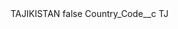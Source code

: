 <?xml version="1.0" encoding="UTF-8"?>
<CustomMetadata xmlns="http://soap.sforce.com/2006/04/metadata" xmlns:xsi="http://www.w3.org/2001/XMLSchema-instance" xmlns:xsd="http://www.w3.org/2001/XMLSchema">
    <label>TAJIKISTAN</label>
    <protected>false</protected>
    <values>
        <field>Country_Code__c</field>
        <value xsi:type="xsd:string">TJ</value>
    </values>
</CustomMetadata>

